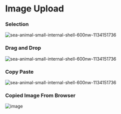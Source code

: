 # Image Upload

### Selection
![sea-animal-small-internal-shell-600nw-1134151736](https://github.com/user-attachments/assets/be012584-753e-4e94-9100-ebf17860556d)

### Drag and Drop
![sea-animal-small-internal-shell-600nw-1134151736](https://github.com/user-attachments/assets/d74c6122-4d6e-44a2-9aa7-50250dd43701)

### Copy Paste
![sea-animal-small-internal-shell-600nw-1134151736](https://github.com/user-attachments/assets/d2befaa3-0e97-4fc7-bc8c-7706547347f6)

### Copied Image From Browser
![image](https://github.com/user-attachments/assets/6275d8a8-6743-4c60-94f3-7e1f7d9cabb9)

